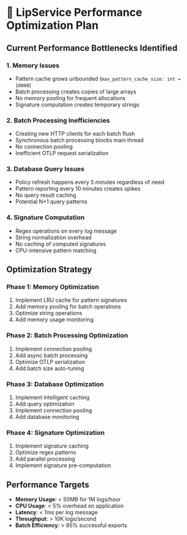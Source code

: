 # 🚀 LipService Performance Optimization Plan

## Current Performance Bottlenecks Identified

### 1. **Memory Issues**
- Pattern cache grows unbounded (`max_pattern_cache_size: int = 10000`)
- Batch processing creates copies of large arrays
- No memory pooling for frequent allocations
- Signature computation creates temporary strings

### 2. **Batch Processing Inefficiencies**
- Creating new HTTP clients for each batch flush
- Synchronous batch processing blocks main thread
- No connection pooling
- Inefficient OTLP request serialization

### 3. **Database Query Issues**
- Policy refresh happens every 5 minutes regardless of need
- Pattern reporting every 10 minutes creates spikes
- No query result caching
- Potential N+1 query patterns

### 4. **Signature Computation**
- Regex operations on every log message
- String normalization overhead
- No caching of computed signatures
- CPU-intensive pattern matching

## Optimization Strategy

### Phase 1: Memory Optimization
1. Implement LRU cache for pattern signatures
2. Add memory pooling for batch operations
3. Optimize string operations
4. Add memory usage monitoring

### Phase 2: Batch Processing Optimization
1. Implement connection pooling
2. Add async batch processing
3. Optimize OTLP serialization
4. Add batch size auto-tuning

### Phase 3: Database Optimization
1. Implement intelligent caching
2. Add query optimization
3. Implement connection pooling
4. Add database monitoring

### Phase 4: Signature Optimization
1. Implement signature caching
2. Optimize regex patterns
3. Add parallel processing
4. Implement signature pre-computation

## Performance Targets

- **Memory Usage**: < 50MB for 1M logs/hour
- **CPU Usage**: < 5% overhead on application
- **Latency**: < 1ms per log message
- **Throughput**: > 10K logs/second
- **Batch Efficiency**: > 95% successful exports
